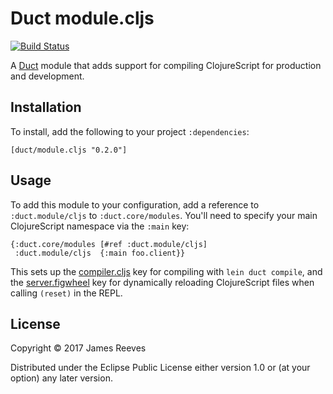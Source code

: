 # Duct module.cljs

[![Build Status](https://travis-ci.org/duct-framework/module.cljs.svg?branch=master)](https://travis-ci.org/duct-framework/module.cljs)

A [Duct][] module that adds support for compiling ClojureScript for
production and development.

[duct]: https://github.com/duct-framework/duct

## Installation

To install, add the following to your project `:dependencies`:

    [duct/module.cljs "0.2.0"]

## Usage

To add this module to your configuration, add a reference to
`:duct.module/cljs` to `:duct.core/modules`. You'll need to specify
your main ClojureScript namespace via the `:main` key:

```edn
{:duct.core/modules [#ref :duct.module/cljs]
 :duct.module/cljs  {:main foo.client}}
```

This sets up the [compiler.cljs][] key for compiling with `lein duct
compile`, and the [server.figwheel][] key for dynamically reloading
ClojureScript files when calling `(reset)` in the REPL.

[compiler.cljs]:   https://github.com/duct-framework/compiler.cljs
[server.figwheel]: https://github.com/duct-framework/server.figwheel

## License

Copyright © 2017 James Reeves

Distributed under the Eclipse Public License either version 1.0 or (at
your option) any later version.
